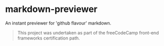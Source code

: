 # markdown-previewer
An instant previewer for 'github flavour' markdown. 

>This project was undertaken as part of the freeCodeCamp front-end  frameworks certification path.

